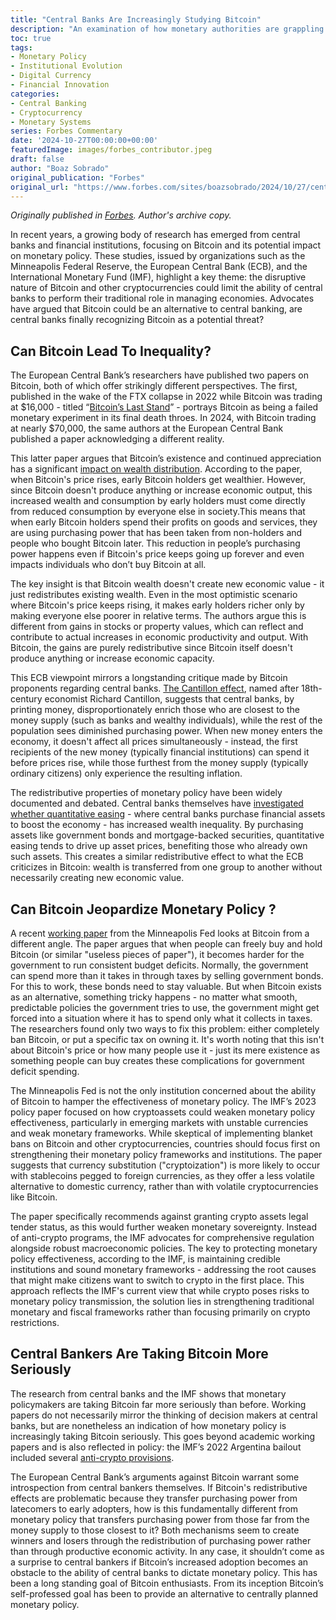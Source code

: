 ```yaml
---
title: "Central Banks Are Increasingly Studying Bitcoin"
description: "An examination of how monetary authorities are grappling with cryptocurrency's implications for financial sovereignty, exploring the tension between institutional conservatism and technological disruption"
toc: true
tags:
- Monetary Policy
- Institutional Evolution
- Digital Currency
- Financial Innovation
categories:
- Central Banking
- Cryptocurrency
- Monetary Systems
series: Forbes Commentary
date: '2024-10-27T00:00:00+00:00'
featuredImage: images/forbes_contributor.jpeg
draft: false
author: "Boaz Sobrado"
original_publication: "Forbes"
original_url: "https://www.forbes.com/sites/boazsobrado/2024/10/27/central-banks-are-increasingly-studying-bitcoin/"
---
```


*Originally published in [Forbes](https://www.forbes.com/sites/boazsobrado/2024/10/27/central-banks-are-increasingly-studying-bitcoin/). Author's archive copy.*

In recent years, a growing body of research has emerged from central banks and financial institutions, focusing on Bitcoin and its potential impact on monetary policy. These studies, issued by organizations such as the Minneapolis Federal Reserve, the European Central Bank (ECB), and the International Monetary Fund (IMF), highlight a key theme: the disruptive nature of Bitcoin and other cryptocurrencies could limit the ability of central banks to perform their traditional role in managing economies. Advocates have argued that Bitcoin could be an alternative to central banking, are central banks finally recognizing Bitcoin as a potential threat?

Can Bitcoin Lead To Inequality?
-------------------------------

The European Central Bank’s researchers have published two papers on Bitcoin, both of which offer strikingly different perspectives. The first, published in the wake of the FTX collapse in 2022 while Bitcoin was trading at $16,000 - titled “[Bitcoin’s Last Stand](https://www.ecb.europa.eu/press/blog/date/2022/html/ecb.blog221130~5301eecd19.en.html "https://www.ecb.europa.eu/press/blog/date/2022/html/ecb.blog221130~5301eecd19.en.html")” - portrays Bitcoin as being a failed monetary experiment in its final death throes. In 2024, with Bitcoin trading at nearly $70,000, the same authors at the European Central Bank published a paper acknowledging a different reality.

This latter paper argues that Bitcoin’s existence and continued appreciation has a significant [impact on wealth distribution](https://papers.ssrn.com/sol3/papers.cfm?abstract_id=4985877 "https://papers.ssrn.com/sol3/papers.cfm?abstract_id=4985877"). According to the paper, when Bitcoin's price rises, early Bitcoin holders get wealthier. However, since Bitcoin doesn't produce anything or increase economic output, this increased wealth and consumption by early holders must come directly from reduced consumption by everyone else in society.This means that when early Bitcoin holders spend their profits on goods and services, they are using purchasing power that has been taken from non-holders and people who bought Bitcoin later. This reduction in people’s purchasing power happens even if Bitcoin's price keeps going up forever and even impacts individuals who don’t buy Bitcoin at all.

The key insight is that Bitcoin wealth doesn't create new economic value - it just redistributes existing wealth. Even in the most optimistic scenario where Bitcoin's price keeps rising, it makes early holders richer only by making everyone else poorer in relative terms. The authors argue this is different from gains in stocks or property values, which can reflect and contribute to actual increases in economic productivity and output. With Bitcoin, the gains are purely redistributive since Bitcoin itself doesn't produce anything or increase economic capacity.

This ECB viewpoint mirrors a longstanding critique made by Bitcoin proponents regarding central banks. [The Cantillon effect](https://mises.org/mises-wire/how-central-banking-increased-inequality "https://mises.org/mises-wire/how-central-banking-increased-inequality"), named after 18th-century economist Richard Cantillon, suggests that central banks, by printing money, disproportionately enrich those who are closest to the money supply (such as banks and wealthy individuals), while the rest of the population sees diminished purchasing power. When new money enters the economy, it doesn't affect all prices simultaneously - instead, the first recipients of the new money (typically financial institutions) can spend it before prices rise, while those furthest from the money supply (typically ordinary citizens) only experience the resulting inflation.

The redistributive properties of monetary policy have been widely documented and debated. Central banks themselves have [investigated whether quantitative easing](https://www.bankofengland.co.uk/-/media/boe/files/working-paper/2018/the-distributional-impact-of-monetary-policy-easing-in-the-uk-between-2008-and-2014.pdf "https://www.bankofengland.co.uk/-/media/boe/files/working-paper/2018/the-distributional-impact-of-monetary-policy-easing-in-the-uk-between-2008-and-2014.pdf") - where central banks purchase financial assets to boost the economy - has increased wealth inequality. By purchasing assets like government bonds and mortgage-backed securities, quantitative easing tends to drive up asset prices, benefiting those who already own such assets. This creates a similar redistributive effect to what the ECB criticizes in Bitcoin: wealth is transferred from one group to another without necessarily creating new economic value.

Can Bitcoin Jeopardize Monetary Policy ?
----------------------------------------

A recent [working paper](https://www.minneapolisfed.org/research/working-papers/unique-implementation-of-permanent-primary-deficits "https://www.minneapolisfed.org/research/working-papers/unique-implementation-of-permanent-primary-deficits") from the Minneapolis Fed looks at Bitcoin from a different angle. The paper argues that when people can freely buy and hold Bitcoin (or similar "useless pieces of paper"), it becomes harder for the government to run consistent budget deficits. Normally, the government can spend more than it takes in through taxes by selling government bonds. For this to work, these bonds need to stay valuable. But when Bitcoin exists as an alternative, something tricky happens - no matter what smooth, predictable policies the government tries to use, the government might get forced into a situation where it has to spend only what it collects in taxes. The researchers found only two ways to fix this problem: either completely ban Bitcoin, or put a specific tax on owning it. It's worth noting that this isn't about Bitcoin's price or how many people use it - just its mere existence as something people can buy creates these complications for government deficit spending.

The Minneapolis Fed is not the only institution concerned about the ability of Bitcoin to hamper the effectiveness of monetary policy. The IMF’s 2023 policy paper focused on how cryptoassets could weaken monetary policy effectiveness, particularly in emerging markets with unstable currencies and weak monetary frameworks. While skeptical of implementing blanket bans on Bitcoin and other cryptocurrencies, countries should focus first on strengthening their monetary policy frameworks and institutions. The paper suggests that currency substitution ("cryptoization") is more likely to occur with stablecoins pegged to foreign currencies, as they offer a less volatile alternative to domestic currency, rather than with volatile cryptocurrencies like Bitcoin.

The paper specifically recommends against granting crypto assets legal tender status, as this would further weaken monetary sovereignty. Instead of anti-crypto programs, the IMF advocates for comprehensive regulation alongside robust macroeconomic policies. The key to protecting monetary policy effectiveness, according to the IMF, is maintaining credible institutions and sound monetary frameworks - addressing the root causes that might make citizens want to switch to crypto in the first place. This approach reflects the IMF's current view that while crypto poses risks to monetary policy transmission, the solution lies in strengthening traditional monetary and fiscal frameworks rather than focusing primarily on crypto restrictions.

Central Bankers Are Taking Bitcoin More Seriously
-------------------------------------------------

The research from central banks and the IMF shows that monetary policymakers are taking Bitcoin far more seriously than before. Working papers do not necessarily mirror the thinking of decision makers at central banks, but are nonetheless an indication of how monetary policy is increasingly taking Bitcoin seriously. This goes beyond academic working papers and is also reflected in policy: the IMF’s 2022 Argentina bailout included several [anti-crypto provisions](https://finance.yahoo.com/news/argentina-imf-bailout-deal-includes-190748787.html?guce_referrer=aHR0cHM6Ly93d3cuZ29vZ2xlLmNvbS8&guce_referrer_sig=AQAAAEkRLHin-krMHEws66-rLGmlkfdmwf7m1dZk6CREmyEYSXj2z5gw59KhhwE6KVYtSDx6Eva-9krURRgtSWZXllEJGzvGpWdD37u6aeXG55xY7FhZRiOhvk91BXKzQEMxgnPEJCXzFBqgw1XV3H51QVSGg3Hadl9mEz9Sc3lI1WlJ&guccounter=2 "https://finance.yahoo.com/news/argentina-imf-bailout-deal-includes-190748787.html?guce_referrer=aHR0cHM6Ly93d3cuZ29vZ2xlLmNvbS8&guce_referrer_sig=AQAAAEkRLHin-krMHEws66-rLGmlkfdmwf7m1dZk6CREmyEYSXj2z5gw59KhhwE6KVYtSDx6Eva-9krURRgtSWZXllEJGzvGpWdD37u6aeXG55xY7FhZRiOhvk91BXKzQEMxgnPEJCXzFBqgw1XV3H51QVSGg3Hadl9mEz9Sc3lI1WlJ&guccounter=2").

The European Central Bank’s arguments against Bitcoin warrant some introspection from central bankers themselves. If Bitcoin's redistributive effects are problematic because they transfer purchasing power from latecomers to early adopters, how is this fundamentally different from monetary policy that transfers purchasing power from those far from the money supply to those closest to it? Both mechanisms seem to create winners and losers through the redistribution of purchasing power rather than through productive economic activity. In any case, it shouldn’t come as a surprise to central bankers if Bitcoin’s increased adoption becomes an obstacle to the ability of central banks to dictate monetary policy. This has been a long standing goal of Bitcoin enthusiasts. From its inception Bitcoin’s self-professed goal has been to provide an alternative to centrally planned monetary policy.
